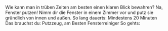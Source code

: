 Wie kann man in trüben Zeiten am besten einen klaren Blick bewahren? Na, Fenster putzen! Nimm dir die Fenster in einem Zimmer vor und putz sie gründlich von innen und außen. 
So lang dauerts: Mindestens 20 Minuten
Das brauchst du: Putzzeug, am Besten Fensterreiniger
So gehts: 
